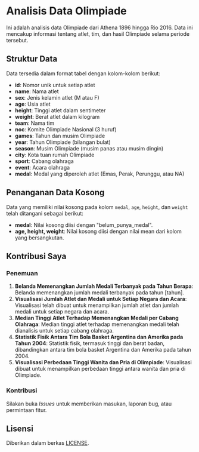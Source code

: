 # Analisis Data Olimpiade

Ini adalah analisis data Olimpiade dari Athena 1896 hingga Rio 2016. Data ini mencakup informasi tentang atlet, tim, dan hasil Olimpiade selama periode tersebut.

## Struktur Data

Data tersedia dalam format tabel dengan kolom-kolom berikut:

- **id**: Nomor unik untuk setiap atlet
- **name**: Nama atlet
- **sex**: Jenis kelamin atlet (M atau F)
- **age**: Usia atlet
- **height**: Tinggi atlet dalam sentimeter
- **weight**: Berat atlet dalam kilogram
- **team**: Nama tim
- **noc**: Komite Olimpiade Nasional (3 huruf)
- **games**: Tahun dan musim Olimpiade
- **year**: Tahun Olimpiade (bilangan bulat)
- **season**: Musim Olimpiade (musim panas atau musim dingin)
- **city**: Kota tuan rumah Olimpiade
- **sport**: Cabang olahraga
- **event**: Acara olahraga
- **medal**: Medal yang diperoleh atlet (Emas, Perak, Perunggu, atau NA)

## Penanganan Data Kosong

Data yang memiliki nilai kosong pada kolom `medal`, `age`, `height`, dan `weight` telah ditangani sebagai berikut:
- **medal**: Nilai kosong diisi dengan "belum_punya_medal".
- **age, height, weight**: Nilai kosong diisi dengan nilai mean dari kolom yang bersangkutan.

## Kontribusi Saya

### Penemuan
1. **Belanda Memenangkan Jumlah Medali Terbanyak pada Tahun Berapa**: Belanda memenangkan jumlah medali terbanyak pada tahun [tahun].
2. **Visualisasi Jumlah Atlet dan Medali untuk Setiap Negara dan Acara**: Visualisasi telah dibuat untuk menampilkan jumlah atlet dan jumlah medali untuk setiap negara dan acara.
3. **Median Tinggi Atlet Terhadap Memenangkan Medali per Cabang Olahraga**: Median tinggi atlet terhadap memenangkan medali telah dianalisis untuk setiap cabang olahraga.
4. **Statistik Fisik Antara Tim Bola Basket Argentina dan Amerika pada Tahun 2004**: Statistik fisik, termasuk tinggi dan berat badan, dibandingkan antara tim bola basket Argentina dan Amerika pada tahun 2004.
5. **Visualisasi Perbedaan Tinggi Wanita dan Pria di Olimpiade**: Visualisasi dibuat untuk menampilkan perbedaan tinggi antara wanita dan pria di Olimpiade.

### Kontribusi
Silakan buka *Issues* untuk memberikan masukan, laporan bug, atau permintaan fitur.

## Lisensi

Diberikan dalam berkas [LICENSE](LICENSE).
